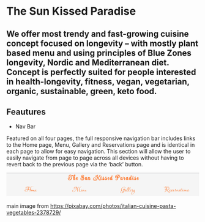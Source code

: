 # The Sun Kissed Paradise

## We offer most trendy and fast-growing cuisine concept focused on longevity – with mostly plant based menu and using principles of Blue Zones longevity, Nordic and Mediterranean diet. Concept is perfectly suited for people interested in health-longevity, fitness, vegan, vegetarian, organic, sustainable, green, keto food.

## Feautures

* Nav Bar

Featured on all four pages, the full responsive navigation bar includes links to the Home page, Menu, Gallery and Reservations page and is identical in each page to allow for easy navigation.
This section will allow the user to easily navigate from page to page across all devices without having to revert back to the previous page via the ‘back’ button.

[logo]: assets/images/nav-bar-screenshot.png
![nav bar][logo]


main image from https://pixabay.com/photos/italian-cuisine-pasta-vegetables-2378729/
